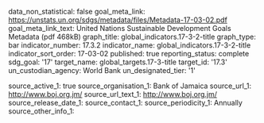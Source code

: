 data_non_statistical: false
goal_meta_link: https://unstats.un.org/sdgs/metadata/files/Metadata-17-03-02.pdf
goal_meta_link_text: United Nations Sustainable Development Goals Metadata (pdf 468kB)
graph_title: global_indicators.17-3-2-title
graph_type: bar
indicator_number: 17.3.2
indicator_name: global_indicators.17-3-2-title
indicator_sort_order: 17-03-02
published: true
reporting_status: complete
sdg_goal: '17'
target_name: global_targets.17-3-title
target_id: '17.3'
un_custodian_agency: World Bank
un_designated_tier: '1'

source_active_1: true
source_organisation_1: Bank of Jamaica
source_url_1: http://www.boj.org.jm/ 
source_url_text_1: http://www.boj.org.jm/ 
source_release_date_1: 
source_contact_1: 
source_periodicity_1: Annually
source_other_info_1: 
